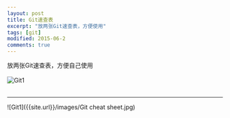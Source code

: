 ```yaml
---
layout: post
title: Git速查表
excerpt: "放两张Git速查表，方便使用"
tags: [git]
modified: 2015-06-2
comments: true
---
```

放两张Git速查表，方便自己使用
<br/><br/>
![Git1]({{site.url}}/images/Git常用命令.jpg)
<br/><br/>

---

![Git1]({{site.url}}/images/Git cheat sheet.jpg)